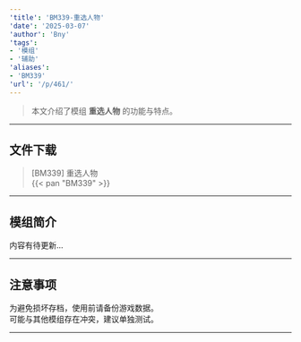 ```yaml
---
'title': 'BM339-重选人物'
'date': '2025-03-07'
'author': 'Bny'
'tags':
- '模组'
- '辅助'
'aliases':
- 'BM339'
'url': '/p/461/'
---
```


> 本文介绍了模组 **重选人物** 的功能与特点。

---

## 文件下载

> [BM339] 重选人物  
{{< pan "BM339" >}}  

---

## 模组简介

>  
内容有待更新...  

---

## 注意事项

>  
为避免损坏存档，使用前请备份游戏数据。  
可能与其他模组存在冲突，建议单独测试。  

---

